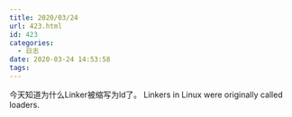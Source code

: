 ```yaml
---
title: 2020/03/24
url: 423.html
id: 423
categories:
  - 日志
date: 2020-03-24 14:53:58
tags:
---
```


今天知道为什么Linker被缩写为ld了。 Linkers in Linux were originally called loaders.